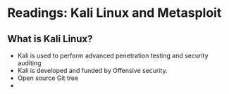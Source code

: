 # Readings: Kali Linux and Metasploit

## What is Kali Linux?
- Kali is used to perform advanced penetration testing and security auditing
- Kali is developed and funded by Offensive security.
- Open source Git tree
- 